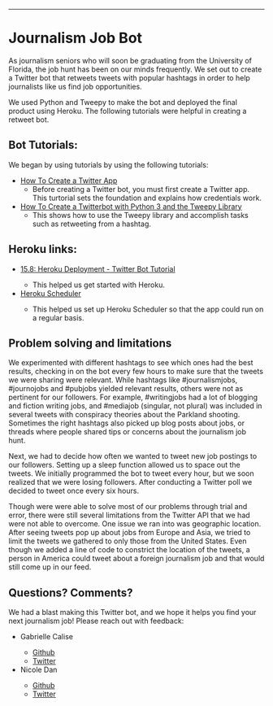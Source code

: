 ---
<h1 id="journalism-job-bot">Journalism Job Bot</h1>

<p>As journalism seniors who will soon be graduating from the University of Florida, the job hunt has been on our minds frequently. We set out to create a Twitter bot that retweets tweets with popular hashtags in order to help journalists like us find job opportunities.</p>

<p> We used Python and Tweepy to make the bot and deployed the final product using Heroku. The following tutorials were helpful in creating a retweet bot.</p>

<h2 id="bot-tutorials">Bot Tutorials:</h2>
<p>We began by using tutorials by using the following tutorials:</p>
<ul>
<li><a href="https://www.digitalocean.com/community/tutorials/how-to-create-a-twitter-app">How To Create a Twitter App</a>
<ul>
<li>Before creating a Twitter bot, you must first create a Twitter app. This turtorial sets the foundation and explains how credentials work.</li>
</ul>
</li>
<li><a href="https://www.digitalocean.com/community/tutorials/how-to-create-a-twitterbot-with-python-3-and-the-tweepy-library">How To Create a Twitterbot with Python 3 and the Tweepy Library</a>
<ul>
<li>This shows how to use the Tweepy library and accomplish tasks such as retweeting from a hashtag.</li>
</ul>
</li>
</ul>

<h2 id="heroku">Heroku links:</h2>
<ul>
<li><a href="https://www.youtube.com/watch?v=DwWPunpypNA">15.8: Heroku Deployment - Twitter Bot Tutorial</a></li>
  <ul>
<li>This helped us get started with Heroku.</li>
</ul>
<li><a href="https://devcenter.heroku.com/articles/scheduler">Heroku Scheduler</a></li>
  <ul>
<li>This helped us set up Heroku Scheduler so that the app could run on a regular basis.</li>
</ul>
</ul>

<h2> Problem solving and limitations </h2>

<p>We experimented with different hashtags to see which ones had the best results, checking in on the bot every few hours to make sure that the tweets we were sharing were relevant. While hashtags like #journalismjobs, #journojobs and #pubjobs yielded relevant results, others were not as pertinent for our followers. For example, #writingjobs had a lot of blogging and fiction writing jobs, and #mediajob (singular, not plural) was included in several tweets with conspiracy theories about the Parkland shooting. Sometimes the right hashtags also picked up blog posts about jobs, or threads where people shared tips or concerns about the journalism job hunt. </p>

<p> Next, we had to decide how often we wanted to tweet new job postings to our followers. Setting up a sleep function allowed us to space out the tweets. We initially programmed the bot to tweet every hour, but we soon realized that we were losing followers. After conducting a Twitter poll we decided to tweet once every six hours. </p>
  
 <p> Though were were able to solve most of our problems through trial and error, there were still several limitations from the Twitter API that we had were not able to overcome. One issue we ran into was geographic location. After seeing tweets pop up about jobs from Europe and Asia, we tried to limit the tweets we gathered to only those from the United States. Even though we added a line of code to constrict the location of the tweets, a person in America could tweet about a foreign journalism job and that would still come up in our feed. </p>

<h2>Questions? Comments?</h2>
<p> We had a blast making this Twitter bot, and we hope it helps you find your next journalism job! Please reach out with feedback:</p>

<ul>
  <li>Gabrielle Calise</li>
    <ul> 
      <li><a href="https://github.com/gabriellecalise">Github</a></li>
      <li><a href="https://twitter.com/gabriellecalise">Twitter</a></li>
    </ul>
  <li>Nicole Dan</li>
    <ul> 
      <li><a href="https://github.com/nicoledan">Github</a></li>
      <li><a href="https://twitter.com/NicoleKDan">Twitter</a></li>
    </ul>
 </ul>

